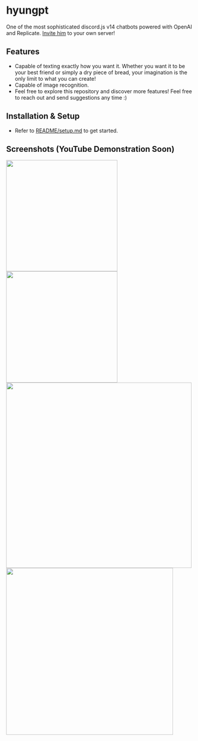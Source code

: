 # hyungpt

One of the most sophisticated discord.js v14 chatbots powered with OpenAI and Replicate. 
[Invite him](https://discord.com/api/oauth2/authorize?client_id=1097324651706859600&permissions=84032&scope=bot%20applications.commands) to your own server!

## Features
* Capable of texting exactly how you want it. Whether you want it to be your best friend or simply a dry piece of bread, your imagination is the only limit to what you can create!
* Capable of image recognition.
* Feel free to explore this repository and discover more features! Feel free to reach out and send suggestions any time :)

## Installation & Setup
* Refer to [README/setup.md](https://github.com/skzhengkai/hyungpt/blob/main/README/setup.md) to get started.

## Screenshots (YouTube Demonstration Soon)

<img src="https://user-images.githubusercontent.com/132241773/235560129-907e6456-16b9-49f6-b1c5-508cf5b978d7.png" width="300">
<img src="https://user-images.githubusercontent.com/132241773/235559978-402f81ac-38ff-40e5-abb4-f98a52c60c22.png" width="300">
<img src="https://media.discordapp.net/attachments/1102729169554657340/1102773027076313098/image.png" width="500">
<img src="https://media.discordapp.net/attachments/1102729169554657340/1102771381692792882/image.png" width="450">
